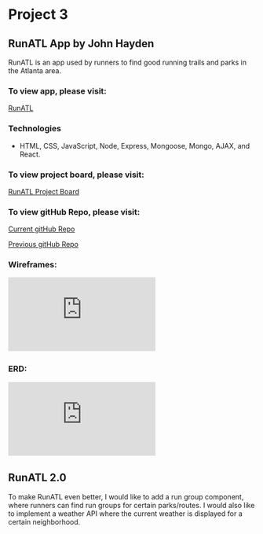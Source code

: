 # Project 3
## RunATL App by John Hayden

RunATL is an app used by runners to find good running trails and parks in the Atlanta area.

### To view app, please visit:
[RunATL](https://morning-island-53325.herokuapp.com/)

### Technologies
- HTML, CSS, JavaScript, Node, Express, Mongoose, Mongo, AJAX, and React.

### To view project board, please visit:
[RunATL Project Board](https://trello.com/b/B2kGm9rO/runatl)

### To view gitHub Repo, please visit:
[Current gitHub Repo](https://github.com/jthayden/RunATL-app2)

[Previous gitHub Repo](https://github.com/jthayden/RunATL-App)

### Wireframes:
![RunATL Wireframes](https://github.com/jthayden/RunATL-app2/blob/master/client/public/images/RunATL.pdf)


### ERD:
![RunATL ERD](https://github.com/jthayden/RunATL-app2/blob/master/client/public/images/RunatlERD.pdf)

## RunATL 2.0
To make RunATL even better, I would like to add a run group component, where runners can find run groups for certain parks/routes. I would also like to implement a weather API where the current weather is displayed for a certain neighborhood.